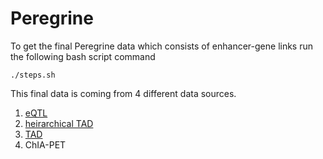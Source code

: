 # Peregrine

To get the final Peregrine data which consists of enhancer-gene links run the following bash script command

```
./steps.sh
```

This final data is coming from 4 different data sources. 
1. [eQTL](eQTL/README.md)
2. [heirarchical TAD](heirarchicalTAD/README.md)
3. [TAD](tad/README.md)
4. ChIA-PET